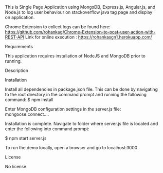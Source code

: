 This is Single Page Application using MongoDB, Express.js, Angular.js, and Node.js to log user behaviour on stackoverflow java tag page and display on application.

Chrome Extension to collect logs can be found here: https://github.com/rohankag/Chrome-Extension-to-post-user-action-with-REST-API
Link for online execution :  https://rohankasgn1.herokuapp.com/

Requirements

This application requires installation of NodeJS and MongoDB prior to running.

Description

Installation

Install all dependencies in package.json file. This can be done by navigating to the root directory in the command prompt and running the following command: $ npm install

Enter MongoDB configuration settings in the server.js file: mongoose.connect....

Installation is complete. Navigate to folder where server.js file is located and enter the following into command prompt:

$ npm start server.js

To run the demo locally, open a browser and go to localhost:3000

License

No license.


